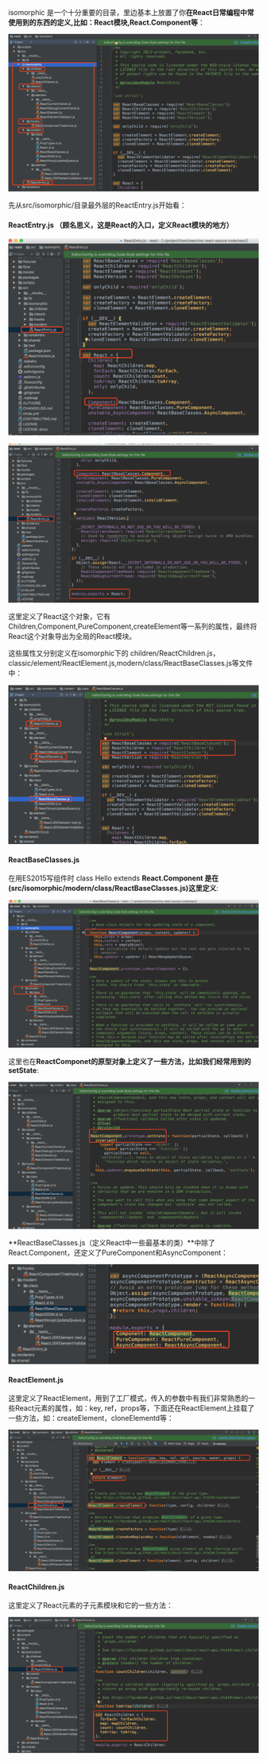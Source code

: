 isomorphic 是一个十分重要的目录，里边基本上放置了你**在React日常编程中常使用到的东西的定义,比如：React模块,React.Component等**：

![](/assets/WX20170810-141121@2x.png)

先从src/isomorphic/目录最外层的ReactEntry.js开始看：

#### ReactEntry.js （顾名思义，这是React的入口，定义React模块的地方）

![](/assets/WX20170929-194323@2x.png)

![](/assets/WX20170929-194836@2x.png)

这里定义了React这个对象，它有Children,Component,PureComponent,createElement等一系列的属性，最终将React这个对象导出为全局的React模块。

这些属性又分别定义在isomorphic下的 children/ReactChildren.js，classic/element/ReactElement.js,modern/class/ReactBaseClasses.js等文件中：

![](/assets/WX20170929-195306@2x.png)


#### ReactBaseClasses.js
在用ES2015写组件时 class Hello extends **React.Component 是在(src/isomorphic/modern/class/ReactBaseClasses.js)这里定义**:

![](/assets/reactcomponentdifine.png)

这里也在**ReactComponet的原型对象上定义了一些方法，比如我们经常用到的setState**:

![](/assets/reactsetstatefuncdef.png)

**ReactBaseClasses.js（定义React中一些最基本的类）**中除了React.Component，还定义了PureComponent和AsyncComponent：

![](/assets/WX20170929-193020@2x.png)

#### ReactElement.js

这里定义了ReactElement，用到了工厂模式，传入的参数中有我们非常熟悉的一些React元素的属性，如：key, ref，props等，下面还在ReactElement上挂载了一些方法，如：createElement，cloneElementd等：

![](/assets/WX20171004-185552@2x.png)

#### ReactChildren.js
这里定义了React元素的子元素模块和它的一些方法：

![](/assets/WX20171004-195809@2x.png)


